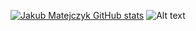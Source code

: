 [![Jakub Matejczyk GitHub stats](https://github-readme-stats.vercel.app/api?username=jmatejcz)](https://github.com/anuraghazra/github-readme-stats)
![Alt text](https://github.com/jmatejcz/jmatejcz/images/Julian.jpg "a title")
